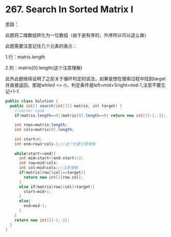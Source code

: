 # 267. Search In Sorted Matrix I

思路：

此题将二维数组转化为一位数组（由于是有序的，升序所以可以这么做）

此题需要注意记住几个元素的表示：

1.行：matrix.length

2.列：matrix[0].length(这个注意理解)

此外此题继续证明了之前关于循环判定的说法，如果是想在搜索过程中找到target并直接返回，那就while(l <= r)，判定条件是left=mid+1/right=mid-1,注意不要忘记+1-1

```java
public class Solution {
  public int[] search(int[][] matrix, int target) {
    //corner case
    if(matrix.length==0||matrix[0].length==0) return new int[]{-1,-1};
    
    int rows=matrix.length;
    int cols=matrix[0].length;
    
    int start=0;
    int end=rows*cols-1;//这个也要注意理解
    
    while(start<=end){
      int mid=start+(end-start)/2;
      int row=mid/cols;
      int col=mid%cols;//注意理解
      if(matrix[row][col]==target){
        return new int[]{row,col};
      }
      else if(matrix[row][col]<target){
        start=mid+1;
      }
      else{
        end=mid-1;
      }
    }
    return new int[]{-1,-1};
  }
}
